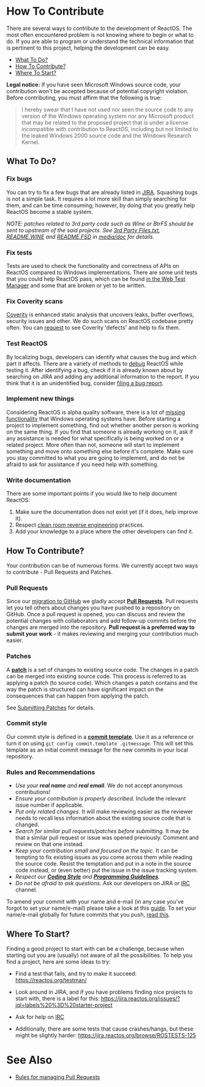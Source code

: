 # How To Contribute

There are several ways to contribute to the development of ReactOS. The most often encountered problem is not knowing where to begin or what to do. If you are able to program or understand the technical information that is pertinent to this project, helping the development can be easy.

- [What To Do?](#what-to-do?)
- [How To Contribute?](#how-to-contribute?)
- [Where To Start?](#where-to-start?)

**Legal notice:** If you have seen Microsoft Windows source code, your contribution won't be accepted because of potential copyright violation. Before contributing, you must affirm that the following is true:
>I hereby swear that I have not used nor seen the source code to any version of the Windows operating system 
>nor any Microsoft product that may be related to the proposed project that is under a license incompatible 
>with contribution to ReactOS, including but not limited to the leaked Windows 2000 source code and the Windows Research Kernel.

## What To Do?

### Fix bugs

You can try to fix a few bugs that are already listed in [JIRA]. Squashing bugs is not a simple task. It requires a lot more skill than simply searching for them, and can be time consuming; however, by doing that you greatly help ReactOS become a stable system.

_NOTE: patches related to 3rd party code such as Wine or BtrFS should be sent to upstream of the said projects. See [3rd Party Files.txt], [README.WINE] and [README.FSD] in [media/doc](media/doc) for details._

### Fix tests

Tests are used to check the functionality and correctness of APIs on ReactOS compared to Windows implementations. There are some unit tests that you could help ReactOS pass, which can be found [in the Web Test Manager][testman] and some that are broken or yet to be written.

### Fix Coverity scans

[Coverity] is enhanced static analysis that uncovers leaks, buffer overflows, security issues and other. We do such scans on ReactOS codebase pretty often. You can [request][request-coverity] to see Coverity 'defects' and help to fix them.

### Test ReactOS

By localizing bugs, developers can identify what causes the bug and which part it affects. There are a variety of methods to [debug] ReactOS while testing it. After identifying a bug, check if it is already known about by searching on JIRA and adding any additional information to the report. If you think that it is an unidentified bug, consider [filing a bug report].

### Implement new things

Considering ReactOS is alpha quality software, there is a lot of [missing functionality] that Windows operating systems have. Before starting a project to implement something, find out whether another person is working on the same thing. If you find that someone is already working on it, ask if any assistance is needed for what specifically is being worked on or a related project. More often than not, someone will start to implement something and move onto something else before it's complete. Make sure you stay committed to what you are going to implement, and do not be afraid to ask for assistance if you need help with something.

### Write documentation

There are some important points if you would like to help document ReactOS:

1. Make sure the documentation does not exist yet (if it does, help improve it).
2. Respect [clean room reverse engineering] practices.
3. Add your knowledge to a place where the other developers can find it.

## How To Contribute?

Your contribution can be of numerous forms. We currently accept two ways to contribute - Pull Requests and Patches.

### Pull Requests

Since our [migration to GitHub] we gladly accept __[Pull Requests]__. Pull requests let you tell others about changes you have pushed to a repository on GitHub. Once a pull request is opened, you can discuss and review the potential changes with collaborators and add follow-up commits before the changes are merged into the repository. __Pull request is a preferred way to submit your work__ - it makes reviewing and merging your contribution much easier.

### Patches

A __[patch]__ is a set of changes to existing source code. The changes in a patch can be merged into existing source code. This process is referred to as applying a patch (to source code). Which changes a patch contains and the way the patch is structured can have significant impact on the consequences that can happen from applying the patch. 

See [Submitting Patches] for details.

### Commit style

Our commit style is defined in a __[commit template]__. Use it as a reference or turn it on using `git config commit.template .gitmessage`. This will set this template as an initial commit message for the new commits in your local repository.

### Rules and Recommendations

- *Use your __real name__ and __real email__.* We do not accept anonymous contributions!
- *Ensure your contribution is properly described.* Include the relevant issue number if applicable.
- *Put only related changes.* It will make reviewing easier as the reviewer needs to recall less information about the existing source code that is changed.
- *Search for similar pull requests/patches before submitting.* It may be that a similar pull request or issue was opened previously. Comment and review on that one instead.
- *Keep your contribution small and focused on the topic.* It can be tempting to fix existing issues as you come across them while reading the source code. Resist the temptation and put in a note in the source code instead, or (even better) put the issue in the issue tracking system.
- *Respect our __[Coding Style]__ and __[Programming Guidelines]__.*
- *Do not be afraid to ask questions.* Ask our developers on JIRA or [IRC] channel.

To amend your commit with your name and e-mail (in any case you've forgot to set your name/e-mail) please take a look at this [guide](https://reactos.org/wiki/ReactOS_Git_For_Dummies#Amending_your_commit_with_name.2FE-mail). To set your name/e-mail globally for future commits that you push, [read this](https://reactos.org/wiki/ReactOS_Git_For_Dummies#Assign_commits_with_your_name_.26_E-mail_automatically).

## Where To Start?

Finding a good project to start with can be a challenge, because when starting out you are (usually) not aware of all the possibilities. To help you find a project, here are some ideas to try:

- Find a test that fails, and try to make it succeed: <https://reactos.org/testman/>
- Look around in JIRA, and if you have problems finding nice projects to start with, there is a label for this: <https://jira.reactos.org/issues/?jql=labels%20%3D%20starter-project>
- Ask for help on [IRC]
- Additionally, there are some tests that cause crashes/hangs, but these might be slightly harder: <https://jira.reactos.org/browse/ROSTESTS-125>

  [clean room reverse engineering]:                              https://en.wikipedia.org/wiki/Clean_room_design
  [debug]:                                                       https://reactos.org/wiki/Debugging
  [JIRA]:                                                        https://jira.reactos.org/
  [filing a bug report]:                                         https://reactos.org/wiki/File_Bugs
  [testman]:                                                     https://reactos.org/testman/
  [migration to GitHub]:                                         https://reactos.org/project-news/reactos-repository-migrated-github/
  [humans are terrible at tracking large amount of information]: https://www.eurekalert.org/pub_releases/2005-03/aps-hmc030805.php
  [Pull requests]:                                               https://help.github.com/articles/about-pull-requests/
  [tips for reviewing patches]:                                  https://www.drupal.org/patch/review
  [missing functionality]:                                       https://reactos.org/wiki/Missing_ReactOS_Functionality
  [patch]:                                                       https://git-scm.com/docs/git-format-patch
  [Submitting Patches]:                                          https://reactos.org/wiki/Submitting_Patches
  [Coding Style]:                                                https://reactos.org/wiki/Coding_Style
  [IRC]:                                                         https://reactos.org/wiki/Connect_to_the_ReactOS_IRC_Channels
  [Programming Guidelines]:                                      https://reactos.org/wiki/Programming_Guidelines
  [3rd Party Files.txt]:                                         /media/doc/3rd_Party_Files.txt
  [README.WINE]:                                                 /media/doc/README.WINE
  [README.FSD]:                                                  /media/doc/README.FSD
  [Coverity]:                                                    https://scan.coverity.com/projects/reactos
  [request-coverity]:                                            https://scan.coverity.com/memberships/new?project_id=reactos
  [commit template]:                                             .gitmessage

# See Also

- [Rules for managing Pull Requests](PULL_REQUEST_MANAGEMENT.md)
